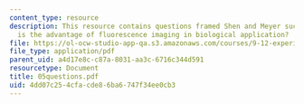```yaml
---
content_type: resource
description: This resource contains questions framed Shen and Meyer such as :What
  is the advantage of fluorescence imaging in biological application?
file: https://ol-ocw-studio-app-qa.s3.amazonaws.com/courses/9-12-experimental-molecular-neurobiology-fall-2006/4dd07c254cfacde86ba6747f34ee0cb3_05questions.pdf
file_type: application/pdf
parent_uid: a4d17e8c-c87a-8031-aa3c-6716c344d591
resourcetype: Document
title: 05questions.pdf
uid: 4dd07c25-4cfa-cde8-6ba6-747f34ee0cb3
---
```

